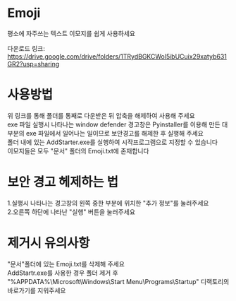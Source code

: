 # Emoji
평소에 자주쓰는 텍스트 이모지를 쉽게 사용하세요


다운로드 링크: https://drive.google.com/drive/folders/1TRydBGKCWol5ibUCuix29xatyb631GR2?usp=sharing

# 사용방법
위 링크를 통해 폴더를 통째로 다운받은 뒤 압축을 해제하여 사용해 주세요\
exe 파일 실행시 나타나는 window defender 경고창은 Pyinstaller를 이용해 만든 대부분의 exe 파일에서 일어나는 일이므로 보안경고를 해제한 후 실행해 주세요\
폴더 내에 있는 AddStarter.exe를 실행하여 시작프로그램으로 지정할 수 있습니다 \
이모지들은 모두 "문서" 폴더의 Emoji.txt에 존재합니다


# 보안 경고 헤제하는 법
  1.실행시 나타나는 경고창의 왼쪽 중한 부분에 위치한 "추가 정보"를 눌러주세요\
  2.오른쪽 하단에 나타난 "실행" 버튼을 눌러주세요
  

# 제거시 유의사항
"문서"폴더에 있는 Emoji.txt를 삭제해 주세요\
AddStartr.exe를 사용한 경우 폴더 제거 후 "%APPDATA%\Microsoft\Windows\Start Menu\Programs\Startup" 디랙토리의 바로가기를 지워주세요